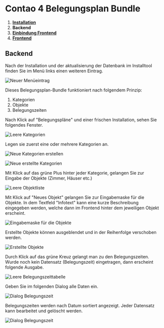 # Contao 4 Belegungsplan Bundle

1. [**Installation**](installation.md)
2. **Backend**
3. [**Einbindung Frontend**](einbindung-frontend.md)
4. [**Frontend**](frontend.md)

## Backend

Nach der Installation und der aktualisierung der Datenbank im Installtool finden Sie im Menü links einen weiteren Eintrag.

![Neuer Menüeintrag](https://belegungsplan.sachsen-it.de/belegungsplan-bundle-1.png)

Dieses Belegungsplan-Bundle funktioniert nach folgendem Prinzip:
1. Kategorien
2. Objekte
3. Belegungszeiten

Nach Klick auf "Belegungspläne" und einer frischen Installation, sehen Sie folgendes Fenster.

![Leere Kategorien](https://belegungsplan.sachsen-it.de/belegungsplan-bundle-2.png)

Legen sie zuerst eine oder mehrere Kategorien an.

![Neue Kategorien erstellen](https://belegungsplan.sachsen-it.de/belegungsplan-bundle-3.png)

![Neue erstellte Kategorien](https://belegungsplan.sachsen-it.de/belegungsplan-bundle-4.png)

Mit Klick auf das grüne Plus hinter jeder Kategorie, gelangen Sie zur Eingabe der Objekte (Zimmer, Häuser etc.)

![Leere Objektliste](https://belegungsplan.sachsen-it.de/belegungsplan-bundle-5.png)

Mit Klick auf "Neues Objekt" gelangen Sie zur Eingabemaske für die Objekte.
In dem Textfeld "Infotext" kann eine kurze Beschreibung eingegeben werden, welche dann im Frontend hinter dem jeweiligen Objekt erscheint.

![Eingabemaske für die Objekte](https://belegungsplan.sachsen-it.de/belegungsplan-bundle-6.png)

Erstellte Objekte können ausgeblendet und in der Reihenfolge verschoben werden.

![Erstellte Objekte](https://belegungsplan.sachsen-it.de/belegungsplan-bundle-7.png)

Durch Klick auf das grüne Kreuz gelangt man zu den Belegungszeiten.
Wurde noch kein Datensatz (Belegungszeit) eingetragen, dann erscheint folgende Ausgabe.

![Leere Belegungszeittabelle](https://belegungsplan.sachsen-it.de/belegungsplan-bundle-8.png)

Geben Sie im folgenden Dialog alle Daten ein.

![Dialog Belegungszeit](https://belegungsplan.sachsen-it.de/belegungsplan-bundle-9.png)

Belegungszeiten werden nach Datum sortiert angezeigt. Jeder Datensatz kann bearbeitet und gelöscht werden.

![Dialog Belegungszeit](https://belegungsplan.sachsen-it.de/belegungsplan-bundle-10.png)
